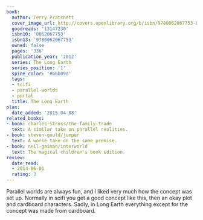 ```yaml
---
book:
  author: Terry Pratchett
  cover_image_url: http://covers.openlibrary.org/b/isbn/9780062067753-L.jpg
  goodreads: '13147230'
  isbn10: '0062067753'
  isbn13: '9780062067753'
  owned: false
  pages: '336'
  publication_year: '2012'
  series: The Long Earth
  series_position: '1'
  spine_color: '#b6b09d'
  tags:
  - scifi
  - parallel-worlds
  - portal
  title: The Long Earth
plan:
  date_added: '2015-04-08'
related_books:
- book: charles-stross/the-family-trade
  text: A similar take on parallel realities.
- book: steven-gould/jumper
  text: A worse take on the same premise.
- book: neil-gaiman/interworld
  text: The magical children's book edition.
review:
  date_read:
  - 2014-06-01
  rating: 3
---
```


Parallel worlds are always fun, and I liked very much how the concept was set up. Normally in scifi you get a good
concept like this, then an okay plot and cardboard characters. Sadly, in Long Earth everything except for the concept
was made from cardboard.
